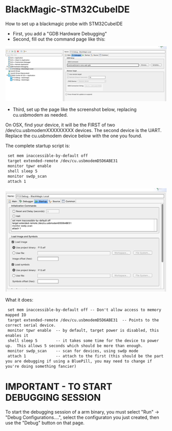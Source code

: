 # BlackMagic-STM32CubeIDE
How to set up a blackmagic probe with STM32CubeIDE

* First, you add a "GDB Hardware Debugging"
* Second, fill out the command page like this:

![ScreenShot](Blackmagic-1.jpg)

* Third, set up the page like the screenshot below, replacing cu.usbmodem as needed.

On OSX, find your device, it will be the FIRST of two /dev/cu.usbmodemXXXXXXXXX devices. The second device is the UART. Replace the cu.usbmodem device below with the one you found.

The complete startup script is:

     set mem inaccessible-by-default off
     target extended-remote /dev/cu.usbmodemD5D6ABE31
     monitor tpwr enable
     shell sleep 5
     monitor swdp_scan
     attach 1


![ScreenShot](BlackMagic-Startup.jpg)

What it does:

     set mem inaccessible-by-default off -- Don't allow access to memory mapped IO
     target extended-remote /dev/cu.usbmodemD5D6ABE31  -- Points to the correct serial device.
     monitor tpwr enable  -- by default, target power is disabled, this enables it
     shell sleep 5        -- it takes some time for the device to power up.  This allows 5 seconds which should be more than enough.
     monitor swdp_scan    -- scan for devices, using swdp mode
     attach 1             -- attach to the first (this should be the part you are debugging if using a BluePill, you may need to change if you're doing something fancier)

# IMPORTANT - TO START DEBUGGING SESSION
To start the debugging session of a arm binary, you must select "Run" -> "Debug Configurations....", select the configuraton you just created, then use the "Debug" button on that page.

